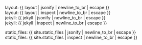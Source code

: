---
---


layout: {{ layout | jsonify  | newline_to_br | escape }}<br>
layout: {{ layout | inspect  | newline_to_br | escape }}<br>
jekyll: {{ jekyll | jsonify  | newline_to_br | escape }}<br>
jekyll: {{ jekyll | inspect  | newline_to_br | escape }}<br>

static_files: {{ site.static_files | jsonify  | newline_to_br | escape }}<br> 
static_files: {{ site.static_files | inspect  | newline_to_br | escape }}<br>

    

